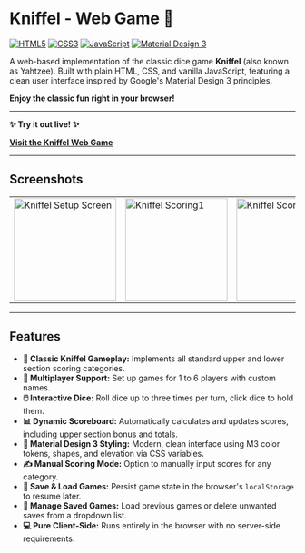 # Kniffel - Web Game 🎲

[![HTML5](https://img.shields.io/badge/HTML5-E34F26?style=for-the-badge&logo=html5&logoColor=white)](https://developer.mozilla.org/en-US/docs/Web/Guide/HTML/HTML5) [![CSS3](https://img.shields.io/badge/CSS3-1572B6?style=for-the-badge&logo=css3&logoColor=white)](https://developer.mozilla.org/en-US/docs/Web/CSS) [![JavaScript](https://img.shields.io/badge/JavaScript-F7DF1E?style=for-the-badge&logo=javascript&logoColor=black)](https://developer.mozilla.org/en-US/docs/Web/JavaScript) [![Material Design 3](https://img.shields.io/badge/Material%20Design%203-informational?style=flat&logo=materialdesign&logoColor=white&color=746cef)](https://m3.material.io/) 

A web-based implementation of the classic dice game **Kniffel** (also known as Yahtzee). Built with plain HTML, CSS, and vanilla JavaScript, featuring a clean user interface inspired by Google's Material Design 3 principles.

**Enjoy the classic fun right in your browser!**

---

**✨ Try it out live! ✨**

[**Visit the Kniffel Web Game**](https://revispecial404.github.io/kniffel/)

---

## Screenshots

<table>
  <tr>
    <td><img src="https://github.com/user-attachments/assets/6ee36317-7bc2-484e-9d18-d2eea9117370" alt="Kniffel Setup Screen" width="180"></td>
    <td><img src="https://github.com/user-attachments/assets/49071eae-694b-4820-ab98-7ea00d13f1cb" alt="Kniffel Scoring1" width="180"></td>
    <td><img src="https://github.com/user-attachments/assets/755f1947-0fee-46fb-92eb-705e84186813" alt="Kniffel Scoring2" width="180"></td>
    <td><img src="https://github.com/user-attachments/assets/e79dbed8-2366-41e1-94e9-c4b2b3b7e5dc" alt="Kniffel Save/Load" width="180"></td>
  </tr>
</table>

---

## Features

*   **🎲 Classic Kniffel Gameplay:** Implements all standard upper and lower section scoring categories.
*   **👥 Multiplayer Support:** Set up games for 1 to 6 players with custom names.
*   **🖱️ Interactive Dice:** Roll dice up to three times per turn, click dice to hold them.
*   **📊 Dynamic Scoreboard:** Automatically calculates and updates scores, including upper section bonus and totals.
*   **🎨 Material Design 3 Styling:** Modern, clean interface using M3 color tokens, shapes, and elevation via CSS variables.
*   **✍️ Manual Scoring Mode:** Option to manually input scores for any category.
*   **💾 Save & Load Games:** Persist game state in the browser's `localStorage` to resume later.
*   **📂 Manage Saved Games:** Load previous games or delete unwanted saves from a dropdown list.
*   **💻 Pure Client-Side:** Runs entirely in the browser with no server-side requirements.
